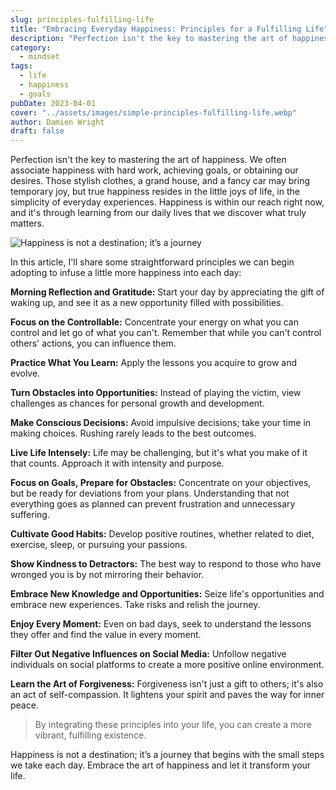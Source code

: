 ```yaml
---
slug: principles-fulfilling-life
title: "Embracing Everyday Happiness: Principles for a Fulfilling Life"
description: "Perfection isn't the key to mastering the art of happiness. We often associate happiness with hard work, achieving goals, or obtaining our desires."
category:
  - mindset
tags:
  - life
  - happiness
  - goals
pubDate: 2023-04-01
cover: "../assets/images/simple-principles-fulfilling-life.webp"
author: Damien Wright
draft: false
---
```


Perfection isn't the key to mastering the art of happiness. We often associate happiness with hard work, achieving goals, or obtaining our desires. Those stylish clothes, a grand house, and a fancy car may bring temporary joy, but true happiness resides in the little joys of life, in the simplicity of everyday experiences. Happiness is within our reach right now, and it's through learning from our daily lives that we discover what truly matters.

![Happiness is not a destination; it’s a journey](/images/posts/happiness-not-destination-journey.webp)

In this article, I'll share some straightforward principles we can begin adopting to infuse a little more happiness into each day:

**Morning Reflection and Gratitude:**
Start your day by appreciating the gift of waking up, and see it as a new opportunity filled with possibilities.

**Focus on the Controllable:**
Concentrate your energy on what you can control and let go of what you can't. Remember that while you can't control others' actions, you can influence them.

**Practice What You Learn:**
Apply the lessons you acquire to grow and evolve.

**Turn Obstacles into Opportunities:**
Instead of playing the victim, view challenges as chances for personal growth and development.

**Make Conscious Decisions:**
Avoid impulsive decisions; take your time in making choices. Rushing rarely leads to the best outcomes.

**Live Life Intensely:**
Life may be challenging, but it's what you make of it that counts. Approach it with intensity and purpose.

**Focus on Goals, Prepare for Obstacles:**
Concentrate on your objectives, but be ready for deviations from your plans. Understanding that not everything goes as planned can prevent frustration and unnecessary suffering.

**Cultivate Good Habits:**
Develop positive routines, whether related to diet, exercise, sleep, or pursuing your passions.

**Show Kindness to Detractors:**
The best way to respond to those who have wronged you is by not mirroring their behavior.

**Embrace New Knowledge and Opportunities:**
Seize life's opportunities and embrace new experiences. Take risks and relish the journey.

**Enjoy Every Moment:**
Even on bad days, seek to understand the lessons they offer and find the value in every moment.

**Filter Out Negative Influences on Social Media:**
Unfollow negative individuals on social platforms to create a more positive online environment.

**Learn the Art of Forgiveness:**
Forgiveness isn't just a gift to others; it's also an act of self-compassion. It lightens your spirit and paves the way for inner peace.

> By integrating these principles into your life, you can create a more vibrant, fulfilling existence.

Happiness is not a destination; it’s a journey that begins with the small steps we take each day. Embrace the art of happiness and let it transform your life.

